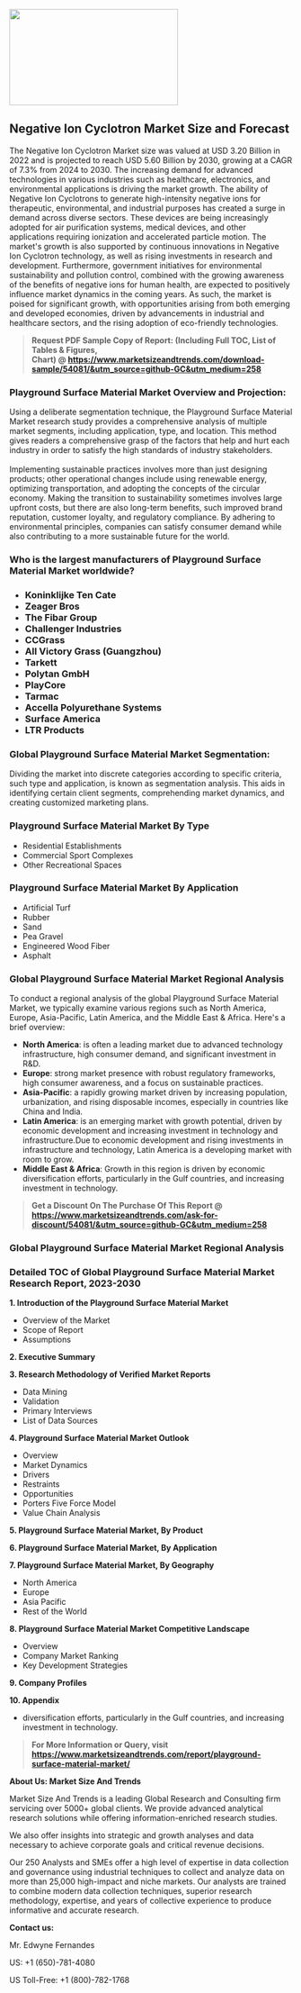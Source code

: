 <p><img class="alignnone size-medium wp-image-20088" src="https://ffe5etoiles.com/wp-content/uploads/2024/12/MST1-300x171.png" alt="" width="300" height="171" /></p><h2>Negative Ion Cyclotron Market Size and Forecast</h2> <p>The Negative Ion Cyclotron Market size was valued at USD 3.20 Billion in 2022 and is projected to reach USD 5.60 Billion by 2030, growing at a CAGR of 7.3% from 2024 to 2030. The increasing demand for advanced technologies in various industries such as healthcare, electronics, and environmental applications is driving the market growth. The ability of Negative Ion Cyclotrons to generate high-intensity negative ions for therapeutic, environmental, and industrial purposes has created a surge in demand across diverse sectors. These devices are being increasingly adopted for air purification systems, medical devices, and other applications requiring ionization and accelerated particle motion. The market's growth is also supported by continuous innovations in Negative Ion Cyclotron technology, as well as rising investments in research and development. Furthermore, government initiatives for environmental sustainability and pollution control, combined with the growing awareness of the benefits of negative ions for human health, are expected to positively influence market dynamics in the coming years. As such, the market is poised for significant growth, with opportunities arising from both emerging and developed economies, driven by advancements in industrial and healthcare sectors, and the rising adoption of eco-friendly technologies.</p> </p><blockquote id="" class=""><strong>Request PDF Sample Copy of Report: (Including Full TOC, List of Tables &amp; Figures, Chart)&nbsp;@&nbsp;<strong><a href="https://www.marketsizeandtrends.com/download-sample/54081/&utm_source=github-GC&utm_medium=258" target="_blank">https://www.marketsizeandtrends.com/download-sample/54081/&utm_source=github-GC&utm_medium=258</a></strong></strong></blockquote><h3 id="" class="">Playground Surface Material Market&nbsp;Overview and Projection:</h3><p id="" class="">Using a deliberate segmentation technique, the Playground Surface Material Market research study provides a comprehensive analysis of multiple market segments, including application, type, and location. This method gives readers a comprehensive grasp of the factors that help and hurt each industry in order to satisfy the high standards of industry stakeholders. <br /> <br />Implementing sustainable practices involves more than just designing products; other operational changes include using renewable energy, optimizing transportation, and adopting the concepts of the circular economy. Making the transition to sustainability sometimes involves large upfront costs, but there are also long-term benefits, such improved brand reputation, customer loyalty, and regulatory compliance. By adhering to environmental principles, companies can satisfy consumer demand while also contributing to a more sustainable future for the world.</p><h3 id="" class="">Who is the largest manufacturers of&nbsp;Playground Surface Material Market worldwide?</h3><h3 class=""><p><ul><li>Koninklijke Ten Cate </li><li> Zeager Bros </li><li> The Fibar Group </li><li> Challenger Industries </li><li> CCGrass </li><li> All Victory Grass (Guangzhou) </li><li> Tarkett </li><li> Polytan GmbH </li><li> PlayCore </li><li> Tarmac </li><li> Accella Polyurethane Systems </li><li> Surface America </li><li> LTR Products</li></ul></p></h3><h3 id="" class="">Global&nbsp;Playground Surface Material Market Segmentation:</h3><p id="" class="">Dividing the market into discrete categories according to specific criteria, such type and application, is known as segmentation analysis. This aids in identifying certain client segments, comprehending market dynamics, and creating customized marketing plans.</p><h3 id="" class="">Playground Surface Material Market&nbsp;By Type</h3><p><p><ul><li>Residential Establishments</li><li> Commercial Sport Complexes</li><li> Other Recreational Spaces</p></li></ul></p></p><h3 id="" class="">Playground Surface Material Market&nbsp;By Application</h3><p class=""><p><ul><li>Artificial Turf</li><li> Rubber</li><li> Sand</li><li> Pea Gravel</li><li> Engineered Wood Fiber</li><li> Asphalt</li></ul></p></p><h3 id="" class="">Global Playground Surface Material Market Regional Analysis</h3><p id="" class="">To conduct a regional analysis of the global Playground Surface Material Market, we typically examine various regions such as North America, Europe, Asia-Pacific, Latin America, and the Middle East &amp; Africa. Here's a brief overview:</p><ul><li><strong>North America</strong>: is often a leading market due to advanced technology infrastructure, high consumer demand, and significant investment in R&amp;D.</li><li><strong>Europe</strong>: strong market presence with robust regulatory frameworks, high consumer awareness, and a focus on sustainable practices.</li><li><strong>Asia-Pacific</strong>: a rapidly growing market driven by increasing population, urbanization, and rising disposable incomes, especially in countries like China and India.</li><li><strong>Latin America</strong>: is an emerging market with growth potential, driven by economic development and increasing investment in technology and infrastructure.Due to economic development and rising investments in infrastructure and technology, Latin America is a developing market with room to grow.</li><li><strong>Middle East &amp; Africa</strong>: Growth in this region is driven by economic diversification efforts, particularly in the Gulf countries, and increasing investment in technology.</li></ul><blockquote id="" class=""><strong>Get a Discount On The Purchase Of This Report @ <strong><a href="https://www.marketsizeandtrends.com/ask-for-discount/54081/&utm_source=github-GC&utm_medium=258" target="_blank">https://www.marketsizeandtrends.com/ask-for-discount/54081/&utm_source=github-GC&utm_medium=258</a></strong></strong></blockquote><h3 id="" class="">Global Playground Surface Material Market Regional Analysis</h3><h3 id="" class="">Detailed TOC of Global Playground Surface Material Market Research Report, 2023-2030</h3><p id="" class=""><strong>1. Introduction of the Playground Surface Material Market</strong></p><ul><li>Overview of the Market</li><li>Scope of Report</li><li>Assumptions</li></ul><p id="" class=""><strong>2. Executive Summary</strong></p><p id="" class=""><strong>3. Research Methodology of Verified Market Reports</strong></p><ul><li>Data Mining</li><li>Validation</li><li>Primary Interviews</li><li>List of Data Sources</li></ul><p id="" class=""><strong>4. Playground Surface Material Market Outlook</strong></p><ul><li>Overview</li><li>Market Dynamics</li><li>Drivers</li><li>Restraints</li><li>Opportunities</li><li>Porters Five Force Model</li><li>Value Chain Analysis</li></ul><p id="" class=""><strong>5. Playground Surface Material Market, By Product</strong></p><p id="" class=""><strong>6. Playground Surface Material Market, By Application</strong></p><p id="" class=""><strong>7. Playground Surface Material Market, By Geography</strong></p><ul><li>North America</li><li>Europe</li><li>Asia Pacific</li><li>Rest of the World</li></ul><p id="" class=""><strong>8. Playground Surface Material Market Competitive Landscape</strong></p><ul><li>Overview</li><li>Company Market Ranking</li><li>Key Development Strategies</li></ul><p id="" class=""><strong>9. Company Profiles</strong></p><p id="" class=""><strong>10. Appendix</strong></p><ul><li>diversification efforts, particularly in the Gulf countries, and increasing investment in technology.</li></ul><blockquote id="" class=""><strong>For More Information or Query, visit <strong><strong><a href="https://www.marketsizeandtrends.com/report/playground-surface-material-market/" target="_blank">https://www.marketsizeandtrends.com/report/playground-surface-material-market/</a></strong></strong></strong></blockquote><p id="" class=""><strong>About Us: Market Size And Trends</strong></p><p id="" class="">Market Size And Trends is a leading Global Research and Consulting firm servicing over 5000+ global clients. We provide advanced analytical research solutions while offering information-enriched research studies.</p><p id="" class="">We also offer insights into strategic and growth analyses and data necessary to achieve corporate goals and critical revenue decisions.</p><p id="" class="">Our 250 Analysts and SMEs offer a high level of expertise in data collection and governance using industrial techniques to collect and analyze data on more than 25,000 high-impact and niche markets. Our analysts are trained to combine modern data collection techniques, superior research methodology, expertise, and years of collective experience to produce informative and accurate research.</p><p id="" class=""><strong>Contact us:</strong></p><p id="" class="">Mr. Edwyne Fernandes</p><p id="" class="">US: +1 (650)-781-4080</p><p id="" class="">US Toll-Free: +1 (800)-782-1768</p>
